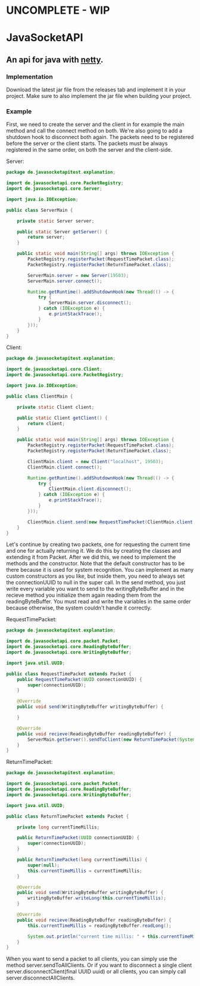 # **UNCOMPLETE - WIP**

# JavaSocketAPI

## An api for java with [netty](https://netty.io/).

### Implementation

Download the latest jar file from the releases tab and implement it in your project. Make sure to also implement the jar file when building your project.

### Example

First, we need to create the server and the client in for example the main method and call the connect method on both. We're also going to add a shutdown hook to disconnect both again. The packets need to be registered before the server or the client starts. The packets must be always registered in the same order, on both the server and the client-side.

Server:

```java
package de.javasocketapitest.explanation;

import de.javasocketapi.core.PacketRegistry;
import de.javasocketapi.core.Server;

import java.io.IOException;

public class ServerMain {

    private static Server server;

    public static Server getServer() {
        return server;
    }

    public static void main(String[] args) throws IOException {
        PacketRegistry.registerPacket(RequestTimePacket.class);
        PacketRegistry.registerPacket(ReturnTimePacket.class);

        ServerMain.server = new Server(19503);
        ServerMain.server.connect();

        Runtime.getRuntime().addShutdownHook(new Thread(() -> {
            try {
                ServerMain.server.disconnect();
            } catch (IOException e) {
                e.printStackTrace();
            }
        }));
    }
}
```

Client:

```java
package de.javasocketapitest.explanation;

import de.javasocketapi.core.Client;
import de.javasocketapi.core.PacketRegistry;

import java.io.IOException;

public class ClientMain {

    private static Client client;

    public static Client getClient() {
        return client;
    }

    public static void main(String[] args) throws IOException {
        PacketRegistry.registerPacket(RequestTimePacket.class);
        PacketRegistry.registerPacket(ReturnTimePacket.class);

        ClientMain.client = new Client("localhost", 19503);
        ClientMain.client.connect();

        Runtime.getRuntime().addShutdownHook(new Thread(() -> {
            try {
                ClientMain.client.disconnect();
            } catch (IOException e) {
                e.printStackTrace();
            }
        }));

        ClientMain.client.send(new RequestTimePacket(ClientMain.client.getConnectionUUID().get()));
    }
}
```

Let's continue by creating two packets, one for requesting the current time and one for actually returning it. We do this by creating the classes and extending it from Packet. After we did this, we need to implement the methods and the constructor. Note that the default constructor has to be there because it is used for system recognition. You can implement as many custom constructors as you like, but inside them, you need to always set the connectionUUID to null in the super call. In the send method, you just write every variable you want to send to the writingByteBuffer and in the recieve method you initialize them again reading them from the readingByteBuffer. You must read and write the variables in the same order because otherwise, the system couldn't handle it correctly.

RequestTimePacket:

```java
package de.javasocketapitest.explanation;

import de.javasocketapi.core.packet.Packet;
import de.javasocketapi.core.ReadingByteBuffer;
import de.javasocketapi.core.WritingByteBuffer;

import java.util.UUID;

public class RequestTimePacket extends Packet {
    public RequestTimePacket(UUID connectionUUID) {
        super(connectionUUID);
    }

    @Override
    public void send(WritingByteBuffer writingByteBuffer) {

    }

    @Override
    public void recieve(ReadingByteBuffer readingByteBuffer) {
        ServerMain.getServer().sendToClient(new ReturnTimePacket(System.currentTimeMillis()), getConnectionUUID());
    }
}
```

ReturnTimePacket:

```java
package de.javasocketapitest.explanation;

import de.javasocketapi.core.packet.Packet;
import de.javasocketapi.core.ReadingByteBuffer;
import de.javasocketapi.core.WritingByteBuffer;

import java.util.UUID;

public class ReturnTimePacket extends Packet {

    private long currentTimeMillis;

    public ReturnTimePacket(UUID connectionUUID) {
        super(connectionUUID);
    }

    public ReturnTimePacket(long currentTimeMillis) {
        super(null);
        this.currentTimeMillis = currentTimeMillis;
    }

    @Override
    public void send(WritingByteBuffer writingByteBuffer) {
        writingByteBuffer.writeLong(this.currentTimeMillis);
    }

    @Override
    public void recieve(ReadingByteBuffer readingByteBuffer) {
        this.currentTimeMillis = readingByteBuffer.readLong();

        System.out.println("current time millis: " + this.currentTimeMillis);
    }
}
```

When you want to send a packet to all clients, you can simply use the method server.sendToAllClients. Or if you want to disconnect a single client server.disconnectClient(final UUID uuid) or all clients, you can simply call server.disconnectAllClients.
